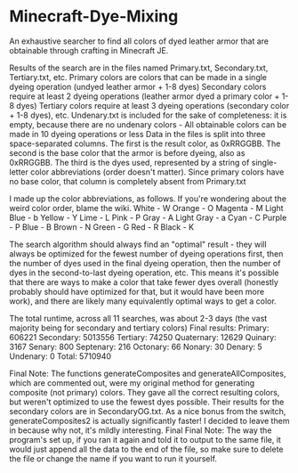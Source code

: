# Minecraft-Dye-Mixing
An exhaustive searcher to find all colors of dyed leather armor that are obtainable through crafting in Minecraft JE.

Results of the search are in the files named Primary.txt, Secondary.txt, Tertiary.txt, etc.
Primary colors are colors that can be made in a single dyeing operation (undyed leather armor + 1-8 dyes)
Secondary colors require at least 2 dyeing operations (leather armor dyed a primary color + 1-8 dyes)
Tertiary colors require at least 3 dyeing operations (secondary color + 1-8 dyes), etc.
Undenary.txt is included for the sake of completeness: it is empty, because there are no undenary colors - All obtainable colors can be made in 10 dyeing operations or less
Data in the files is split into three space-separated columns. The first is the result color, as 0xRRGGBB. The second is the base color that the armor is before dyeing, also as 0xRRGGBB. The third is the dyes used, represented by a string of single-letter color abbreviations (order doesn't matter). Since primary colors have no base color, that column is completely absent from Primary.txt

I made up the color abbreviations, as follows. If you're wondering about the weird color order, blame the wiki.
White - W
Orange - O
Magenta - M
Light Blue - b
Yellow - Y
Lime - L
Pink - P
Gray - A
Light Gray - a
Cyan - C
Purple - P
Blue - B
Brown - N
Green - G
Red - R
Black - K

The search algorithm should always find an "optimal" result - they will always be optimized for the fewest number of dyeing operations first, then the number of dyes used in the final dyeing operation, then the number of dyes in the second-to-last dyeing operation, etc. This means it's possible that there are ways to make a color that take fewer dyes overall (honestly probably should have optimized for that, but it would have been more work), and there are likely many equivalently optimal ways to get a color.

The total runtime, across all 11 searches, was about 2-3 days (the vast majority being for secondary and tertiary colors)
Final results:
Primary: 606221
Secondary: 5013556
Tertiary: 74250
Quaternary: 12629
Quinary: 3167
Senary: 800
Septenary: 216
Octonary: 66
Nonary: 30
Denary: 5
Undenary: 0
Total: 5710940

Final Note: The functions generateComposites and generateAllComposites, which are commented out, were my original method for generating composite (not primary) colors. They gave all the correct resulting colors, but weren't optimized to use the fewest dyes possible. Their results for the secondary colors are in SecondaryOG.txt. As a nice bonus from the switch, generateComposites2 is actually significantly faster! I decided to leave them in because why not, it's mildly interesting.
Final Final Note: The way the program's set up, if you ran it again and told it to output to the same file, it would just append all the data to the end of the file, so make sure to delete the file or change the name if you want to run it yourself.
